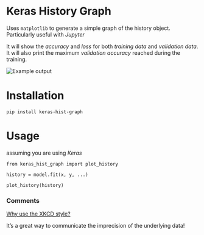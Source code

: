 # Keras History Graph

Uses `matplotlib` to generate a simple graph of the history object. Particularly useful with _Jupyter_

It will show the _accuracy_ and _loss_ for both _training data_ and _validation data_.
It will also print the maximum _validation accuracy_ reached during the training.

![Example output](https://user-images.githubusercontent.com/17264277/43170872-5ff85946-8f75-11e8-86e8-d08a0fa79f15.png)

# Installation

`pip install keras-hist-graph`

# Usage

assuming you are using _Keras_

```
from keras_hist_graph import plot_history

history = model.fit(x, y, ...)

plot_history(history)
```

### Comments

[Why use the XKCD style?](https://www.chrisstucchio.com/blog/2014/why_xkcd_style_graphs_are_important.html)

It’s a great way to communicate the imprecision of the underlying data!
